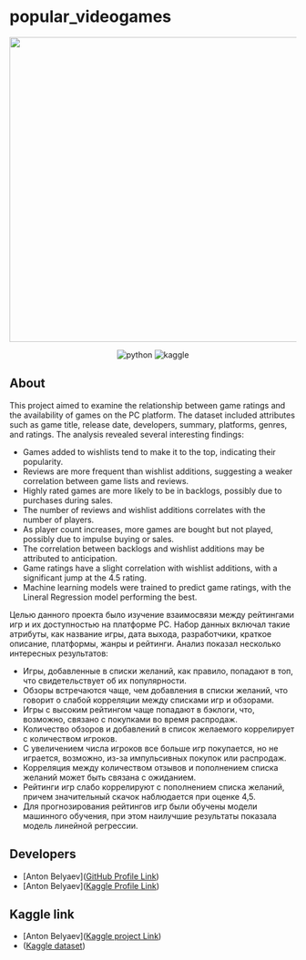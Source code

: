 # popular_videogames
<p align="center">
      <img src="https://i.ibb.co/mbsZPMW/dataset-cover.png" width="536">
</p>

<p align="center">
   <img src="https://img.shields.io/badge/Jupyter Notebook-blue" alt="python">
   <img src="https://img.shields.io/badge/Kaggle-violet" alt="kaggle">  
</p>

## About
This project aimed to examine the relationship between game ratings and the availability of games on the PC platform. The dataset included attributes such as game title, release date, developers, summary, platforms, genres, and ratings. The analysis revealed several interesting findings:

- Games added to wishlists tend to make it to the top, indicating their popularity.
- Reviews are more frequent than wishlist additions, suggesting a weaker correlation between game lists and reviews.
- Highly rated games are more likely to be in backlogs, possibly due to purchases during sales.
- The number of reviews and wishlist additions correlates with the number of players.
- As player count increases, more games are bought but not played, possibly due to impulse buying or sales.
- The correlation between backlogs and wishlist additions may be attributed to anticipation.
- Game ratings have a slight correlation with wishlist additions, with a significant jump at the 4.5 rating.
- Machine learning models were trained to predict game ratings, with the Lineral Regression model performing the best.

Целью данного проекта было изучение взаимосвязи между рейтингами игр и их доступностью на платформе PC. Набор данных включал такие атрибуты, как название игры, дата выхода, разработчики, краткое описание, платформы, жанры и рейтинги. Анализ показал несколько интересных результатов:

- Игры, добавленные в списки желаний, как правило, попадают в топ, что свидетельствует об их популярности.
- Обзоры встречаются чаще, чем добавления в списки желаний, что говорит о слабой корреляции между списками игр и обзорами.
- Игры с высоким рейтингом чаще попадают в бэклоги, что, возможно, связано с покупками во время распродаж.
- Количество обзоров и добавлений в список желаемого коррелирует с количеством игроков.
- С увеличением числа игроков все больше игр покупается, но не играется, возможно, из-за импульсивных покупок или распродаж.
- Корреляция между количеством отзывов и пополнением списка желаний может быть связана с ожиданием.
- Рейтинги игр слабо коррелируют с пополнением списка желаний, причем значительный скачок наблюдается при оценке 4,5.
- Для прогнозирования рейтингов игр были обучены модели машинного обучения, при этом наилучшие результаты показала модель линейной регрессии.

## Developers

- [Anton Belyaev]([GitHub Profile Link](https://github.com/Ch3ekiBr3eki))
- [Anton Belyaev]([Kaggle Profile Link](https://www.kaggle.com/antonbelyaevd))

## Kaggle link
- [Anton Belyaev]([Kaggle project Link](https://www.kaggle.com/code/antonbelyaevd/eda-popular-video-games-game-score-predict))
- ([Kaggle dataset](https://www.kaggle.com/datasets/matheusfonsecachaves/popular-video-games))
